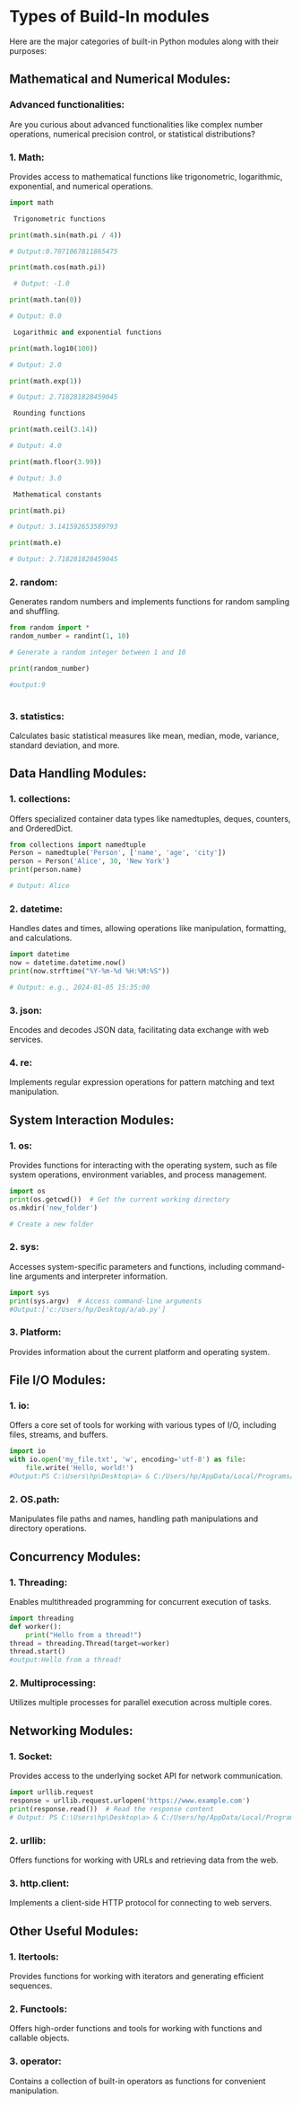 
# Types of Build-In modules

Here are the major categories of built-in Python modules along with their purposes:

## Mathematical and Numerical Modules:


### Advanced functionalities:

 Are you curious about advanced functionalities like complex number operations, numerical precision control, or statistical distributions?

### 1. Math:
 
 Provides access to mathematical functions like trigonometric, logarithmic, exponential, and numerical operations.

```python
import math

 Trigonometric functions

print(math.sin(math.pi / 4)) 

# Output:0.7071067811865475

print(math.cos(math.pi))

 # Output: -1.0

print(math.tan(0)) 

# Output: 0.0

 Logarithmic and exponential functions

print(math.log10(100))

# Output: 2.0

print(math.exp(1))  

# Output: 2.718281828459045

 Rounding functions

print(math.ceil(3.14))

# Output: 4.0

print(math.floor(3.99))

# Output: 3.0

 Mathematical constants

print(math.pi)  

# Output: 3.141592653589793

print(math.e) 

# Output: 2.718281828459045

```

### 2. random:
 
 Generates random numbers and implements functions for random sampling and shuffling.

```python
from random import *
random_number = randint(1, 10)  

# Generate a random integer between 1 and 10

print(random_number)

#output:9
 

```

### 3. statistics:
 
 Calculates basic statistical measures like mean, median, mode, variance, standard deviation, and more.


## Data Handling Modules:


### 1. collections:

Offers specialized container data types like namedtuples, deques, counters, and OrderedDict.

```python
from collections import namedtuple
Person = namedtuple('Person', ['name', 'age', 'city'])
person = Person('Alice', 30, 'New York')
print(person.name)  

# Output: Alice

```

### 2. datetime: 

Handles dates and times, allowing operations like manipulation, formatting, and calculations.

```python
import datetime
now = datetime.datetime.now()
print(now.strftime("%Y-%m-%d %H:%M:%S"))  

# Output: e.g., 2024-01-05 15:35:00

```

### 3. json: 

Encodes and decodes JSON data, facilitating data exchange with web services.

### 4. re: 

Implements regular expression operations for pattern matching and text manipulation.

## System Interaction Modules:


### 1. os: 

Provides functions for interacting with the operating system, such as file system operations, environment variables, and process management.

```python
import os
print(os.getcwd())  # Get the current working directory
os.mkdir('new_folder')  

# Create a new folder

```

### 2. sys: 

Accesses system-specific parameters and functions, including command-line arguments and interpreter information.


```python
import sys
print(sys.argv)  # Access command-line arguments
#Output:['c:/Users/hp/Desktop/a/ab.py']
```

### 3. Platform: 

Provides information about the current platform and operating system.


## File I/O Modules:

### 1. io: 

Offers a core set of tools for working with various types of I/O, including files, streams, and buffers.

```python
import io
with io.open('my_file.txt', 'w', encoding='utf-8') as file:
    file.write('Hello, world!')
#Output:PS C:\Users\hp\Desktop\a> & C:/Users/hp/AppData/Local/Programs/Python/Python311/python.exe c:/Users/hp/Desktop/a/ab.py

```

### 2. OS.path: 

Manipulates file paths and names, handling path manipulations and directory operations.


## Concurrency Modules:


### 1. Threading: 

Enables multithreaded programming for concurrent execution of tasks.

```python
import threading
def worker():
    print("Hello from a thread!")
thread = threading.Thread(target=worker)
thread.start()
#output:Hello from a thread!
```

### 2. Multiprocessing: 

Utilizes multiple processes for parallel execution across multiple cores.


## Networking Modules:


### 1. Socket: 

Provides access to the underlying socket API for network communication.

```python
import urllib.request
response = urllib.request.urlopen('https://www.example.com')
print(response.read())  # Read the response content
# Output: PS C:\Users\hp\Desktop\a> & C:/Users/hp/AppData/Local/Programs/Python/Python311/python.exe c:/Users/hp/Desktop/a/ab.py

```

### 2. urllib: 

Offers functions for working with URLs and retrieving data from the web.

### 3. http.client: 

Implements a client-side HTTP protocol for connecting to web servers.

## Other Useful Modules:


### 1. Itertools: 

Provides functions for working with iterators and generating efficient sequences.

### 2. Functools: 

Offers high-order functions and tools for working with functions and callable objects.

### 3. operator: 

Contains a collection of built-in operators as functions for convenient manipulation.

